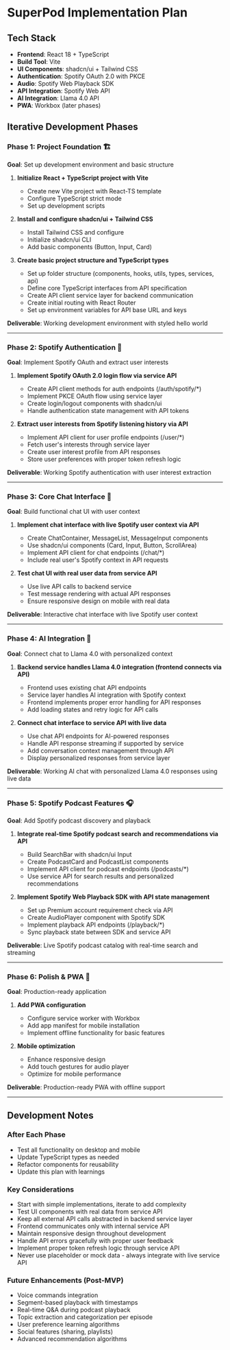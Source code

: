 # SuperPod Implementation Plan

## Tech Stack
- **Frontend**: React 18 + TypeScript
- **Build Tool**: Vite
- **UI Components**: shadcn/ui + Tailwind CSS
- **Authentication**: Spotify OAuth 2.0 with PKCE
- **Audio**: Spotify Web Playback SDK
- **API Integration**: Spotify Web API
- **AI Integration**: Llama 4.0 API
- **PWA**: Workbox (later phases)

## Iterative Development Phases

### Phase 1: Project Foundation 🏗️
**Goal**: Set up development environment and basic structure

1. **Initialize React + TypeScript project with Vite**
   - Create new Vite project with React-TS template
   - Configure TypeScript strict mode
   - Set up development scripts

2. **Install and configure shadcn/ui + Tailwind CSS**
   - Install Tailwind CSS and configure
   - Initialize shadcn/ui CLI
   - Add basic components (Button, Input, Card)

3. **Create basic project structure and TypeScript types**
   - Set up folder structure (components, hooks, utils, types, services, api)
   - Define core TypeScript interfaces from API specification
   - Create API client service layer for backend communication
   - Create initial routing with React Router
   - Set up environment variables for API base URL and keys

**Deliverable**: Working development environment with styled hello world

---

### Phase 2: Spotify Authentication 🔐
**Goal**: Implement Spotify OAuth and extract user interests

1. **Implement Spotify OAuth 2.0 login flow via service API**
   - Create API client methods for auth endpoints (/auth/spotify/*)
   - Implement PKCE OAuth flow using service layer
   - Create login/logout components with shadcn/ui
   - Handle authentication state management with API tokens

2. **Extract user interests from Spotify listening history via API**
   - Implement API client for user profile endpoints (/user/*)
   - Fetch user's interests through service layer
   - Create user interest profile from API responses
   - Store user preferences with proper token refresh logic

**Deliverable**: Working Spotify authentication with user interest extraction

---

### Phase 3: Core Chat Interface 💬
**Goal**: Build functional chat UI with user context

1. **Implement chat interface with live Spotify user context via API**
   - Create ChatContainer, MessageList, MessageInput components
   - Use shadcn/ui components (Card, Input, Button, ScrollArea)
   - Implement API client for chat endpoints (/chat/*)
   - Include real user's Spotify context in API requests

2. **Test chat UI with real user data from service API**
   - Use live API calls to backend service
   - Test message rendering with actual API responses
   - Ensure responsive design on mobile with real data

**Deliverable**: Interactive chat interface with live Spotify user context

---

### Phase 4: AI Integration 🤖
**Goal**: Connect chat to Llama 4.0 with personalized context

1. **Backend service handles Llama 4.0 integration (frontend connects via API)**
   - Frontend uses existing chat API endpoints
   - Service layer handles AI integration with Spotify context
   - Frontend implements proper error handling for API responses
   - Add loading states and retry logic for API calls

2. **Connect chat interface to service API with live data**
   - Use chat API endpoints for AI-powered responses
   - Handle API response streaming if supported by service
   - Add conversation context management through API
   - Display personalized responses from service layer

**Deliverable**: Working AI chat with personalized Llama 4.0 responses using live data

---

### Phase 5: Spotify Podcast Features 🎧
**Goal**: Add Spotify podcast discovery and playback

1. **Integrate real-time Spotify podcast search and recommendations via API**
   - Build SearchBar with shadcn/ui Input
   - Create PodcastCard and PodcastList components
   - Implement API client for podcast endpoints (/podcasts/*)
   - Use service API for search results and personalized recommendations

2. **Implement Spotify Web Playback SDK with API state management**
   - Set up Premium account requirement check via API
   - Create AudioPlayer component with Spotify SDK
   - Implement playback API endpoints (/playback/*)
   - Sync playback state between SDK and service API

**Deliverable**: Live Spotify podcast catalog with real-time search and streaming

---

### Phase 6: Polish & PWA 🚀
**Goal**: Production-ready application

1. **Add PWA configuration**
   - Configure service worker with Workbox
   - Add app manifest for mobile installation
   - Implement offline functionality for basic features

2. **Mobile optimization**
   - Enhance responsive design
   - Add touch gestures for audio player
   - Optimize for mobile performance

**Deliverable**: Production-ready PWA with offline support

---

## Development Notes

### After Each Phase
- Test all functionality on desktop and mobile
- Update TypeScript types as needed
- Refactor components for reusability
- Update this plan with learnings

### Key Considerations
- Start with simple implementations, iterate to add complexity
- Test UI components with real data from service API
- Keep all external API calls abstracted in backend service layer
- Frontend communicates only with internal service API
- Maintain responsive design throughout development
- Handle API errors gracefully with proper user feedback
- Implement proper token refresh logic through service API
- Never use placeholder or mock data - always integrate with live service API

### Future Enhancements (Post-MVP)

- Voice commands integration
- Segment-based playback with timestamps
- Real-time Q&A during podcast playback
- Topic extraction and categorization per episode
- User preference learning algorithms
- Social features (sharing, playlists)
- Advanced recommendation algorithms